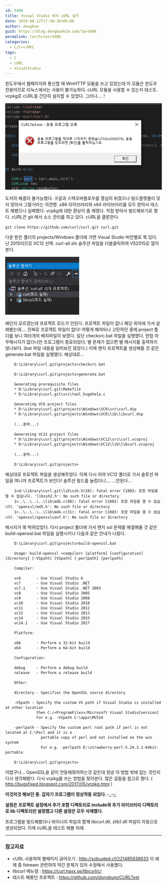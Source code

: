 ```yaml
---
id: 5406
title: Visual Studio 에서 cURL 설치
date: 2019-08-12T17:38:16+09:00
author: dongbum
guid: https://blog.dongbumkim.com/?p=5406
permalink: /archives/5406
categories:
  - C/C++/MFC
tags:
  - C
  - cURL
  - VisualStudio
---
```

윈도우에서 웹페이지와 통신할 때 WinHTTP 모듈을 쓰고 있었는데 이 모듈은 윈도우 전용이므로 리눅스에서는 사용이 불가능하다. cURL 모듈을 사용할 수 있는지 테스트. vcpkg로 cURL을 간단히 설치할 수 있었다. 그러나.... !

![](/assets/images/curl-error.png)

도저히 해결이 불가능했다. 구글과 스택오버플로우를 열심히 뒤졌으나 빌드플랫폼이 맞지 않아서 그럴거라는 의견뿐. x86 라이브러리와 x64 라이브러리를 모두 받아서 테스트 해봤으나 실패했다. vcpkg에 대한 환상이 좀 깨졌다. 직접 받아서 빌드해보기로 했다. cURL은 git 에서 소스 관리를 하고 있다. cURL을 클론한다.

`git clone https://github.com/curl/curl.git curl.git`

다운 받은 폴더의 projects/Windows 폴더에 가면 Visual Studio 버전별로 쭉 있다. 난 2015이므로 VC12 선택. curl-all.sln 솔루션 파일을 더블클릭하여 VS2015로 열어본다.

![](/assets/images/curl-project-load-error.png)

왜인지 모르겠는데 프로젝트 로드가 안된다. 프로젝트 파일이 없나 해당 위치에 가서 살펴봤는데.... 진짜로 프로젝트 파일이 없다! 어떻게 해야되나 고민하던 중에 project 폴더를 보니 여러개의 배치파일이 보였다. 일단 checksrc.bat 파일을 실행했다. 한참 아무메시지가 없더니만 프로그램이 종료되었다. 별 문제가 없으면 별 메시지를 출력하지 않나보다. (bat 파일 내용을 읽어보진 않았다.) 이제 왠지 프로젝트를 생성해줄 것 같은 generate.bat 파일을 실행했다. 예상대로...

```
    D:\Library\curl.git\projects>checksrc.bat

    D:\Library\curl.git\projects>generate.bat

    Generating prerequisite files
    * D:\Library\curl.git\Makefile
    * D:\Library\curl.git\src\tool_hugehelp.c

    Generating VC6 project files
    * D:\Library\curl.git\projects\Windows\VC6\src\curl.dsp
    * D:\Library\curl.git\projects\Windows\VC6\lib\libcurl.dsp

    (...중략...)

    Generating VC12 project files
    * D:\Library\curl.git\projects\Windows\VC12\src\curl.vcxproj
    * D:\Library\curl.git\projects\Windows\VC12\lib\libcurl.vcxproj

    (...중략...)

    D:\Library\curl.git\projects>
```

예상대로 프로젝트 파일을 생성해주었다. 이제 다시 아까 VC12 폴더로 가서 솔루션 파일을 여니까 프로젝트가 보인다! 솔루션 빌드를 눌렀더니.... ...안된다...

```
    1>d:\library\curl.git\lib\ssh.h(28): fatal error C1083: 포함 파일을 열 수 없습니다. 'libssh2.h': No such file or directory
    1>..\..\..\..\lib\md5.c(88): fatal error C1083: 포함 파일을 열 수 없습니다. 'openssl/md5.h': No such file or directory
    1>..\..\..\..\lib\md4.c(31): fatal error C1083: 포함 파일을 열 수 없습니다. 'openssl/opensslconf.h': No such file or directory
```

메시지가 쭉 박혀있었다. 다시 project 폴더에 가서 왠지 ssl 문제를 해결해줄 것 같은 build-openssl.bat 파일을 실행시키니 다음과 같은 안내가 나왔다.

```
    D:\Library\curl.git\projects>build-openssl.bat

    Usage: build-openssl <compiler> [platform] [configuration] [directory] [-VSpath] [VSpath] [-perlpath] [perlpath]

    Compiler:

    vc6       - Use Visual Studio 6
    vc7       - Use Visual Studio .NET
    vc7.1     - Use Visual Studio .NET 2003
    vc8       - Use Visual Studio 2005
    vc9       - Use Visual Studio 2008
    vc10      - Use Visual Studio 2010
    vc11      - Use Visual Studio 2012
    vc12      - Use Visual Studio 2013
    vc14      - Use Visual Studio 2015
    vc14.1    - Use Visual Studio 2017

    Platform:

    x86       - Perform a 32-bit build
    x64       - Perform a 64-bit build

    Configuration:

    debug     - Perform a debug build
    release   - Perform a release build

    Other:

    directory - Specifies the OpenSSL source directory

    -VSpath - Specify the custom VS path if Visual Studio is installed at other location
              then C:/<ProgramFiles>/Microsoft Visual Studio[version]
              For e.g. -VSpath C:\apps\MVS14

    -perlpath - Specify the custom perl root path if perl is not located at C:\Perl and it is a
                portable copy of perl and not installed on the win system
                For e.g. -perlpath D:\strawberry-perl-5.24.3.1-64bit-portable

    D:\Library\curl.git\projects>
```

어렵구나... OpenSSL을 같이 연동해줘야하는것 같은데 정녕 이 방법 밖에 없는 것인지 다시 생각해봤다. 다시 vcpkg를 쓰는 방법을 찾아본다. 많은 글들을 참고로 했다. ( <http://bugsfixed.blogspot.com/2017/05/vcpkg.html> )

**이것저것 해보던 중. 갑자기 프로그램이 정상작동 되었다. -_-;;**

**설정은 프로젝트 설정에서 추가 포함 디렉토리로 include와 추가 라이브러리 디렉토리로 lib 디렉토리만 설정했고 다른 설정은 모두 삭제했다.**

프로그램을 빌드해봤더니 바이너리 파일과 함께 libcurl.dll, zlib1.dll 파일이 자동으로 생성되었다. 이제 cURL을 테스트 해볼 차례.

---

### 참고자료

  * cURL 사용하여 웹페이지 긁어오기 : <http://sobusted.cf/221485638633> 이 예제 중 fstream 관련하여 약간 문제가 있어 수정해서 사용했다.
  * libcurl 메뉴얼 : <https://curl.haxx.se/libcurl/c/>
  * 테스트 해봤던 프로젝트 : <https://github.com/dongbum/CURLTest>
